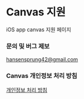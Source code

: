 # Canvas 지원
iOS app canvas 지원 페이지

### 문의 및 버그 제보
hansensprung42@gmail.com

### Canvas 개인정보 처리 방침
[개인정보 처리 방침](https://github.com/hasen-sprung/Canvas_help/wiki/Canvas-%EA%B0%9C%EC%9D%B8%EC%A0%95%EB%B3%B4%EC%B2%98%EB%A6%AC%EB%B0%A9%EC%B9%A8)
